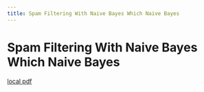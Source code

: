 ```yaml
---
title: Spam Filtering With Naive Bayes Which Naive Bayes
---
```


# Spam Filtering With Naive Bayes Which Naive Bayes

[local pdf](../../../pdfs/spam-filtering-with-naive-bayes-which-naive-bayes.pdf)

